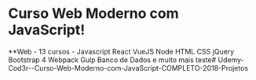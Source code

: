 # Curso Web Moderno com JavaScript!
**Web - 13 cursos - Javascript React VueJS Node HTML CSS jQuery Bootstrap 4 Webpack Gulp Banco de Dados e muito mais
teste# Udemy-Cod3r--Curso-Web-Moderno-com-JavaScript-COMPLETO-2018-Projetos
